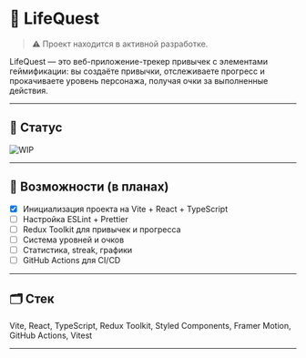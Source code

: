 # 🧪 LifeQuest

> ⚠️ Проект находится в активной разработке.

LifeQuest — это веб-приложение-трекер привычек с элементами геймификации: вы создаёте привычки, отслеживаете прогресс и прокачиваете уровень персонажа, получая очки за выполненные действия.

---

## 🚧 Статус

![WIP](https://img.shields.io/badge/status-in_development-yellow?style=flat-square&logo=github)

---

## 📌 Возможности (в планах)

- [x] Инициализация проекта на Vite + React + TypeScript
- [ ] Настройка ESLint + Prettier
- [ ] Redux Toolkit для привычек и прогресса
- [ ] Система уровней и очков
- [ ] Статистика, streak, графики
- [ ] GitHub Actions для CI/CD

---

## 🗂 Стек

Vite, React, TypeScript, Redux Toolkit, Styled Components, Framer Motion, GitHub Actions, Vitest

---
